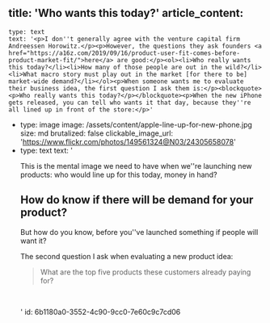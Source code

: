 title: 'Who wants this today?'
article_content:
  -
    type: text
    text: '<p>I don''t generally agree with the venture capital firm Andreessen Horowitz.</p><p>However, the questions they ask founders <a href="https://a16z.com/2019/09/16/product-user-fit-comes-before-product-market-fit/">here</a> are good:</p><ol><li>Who really wants this today?</li><li>How many of those people are out in the wild?</li><li>What macro story must play out in the market [for there to be] market-wide demand?</li></ol><p>When someone wants me to evaluate their business idea, the first question I ask them is:</p><blockquote><p>Who really wants this today?</p></blockquote><p>When the new iPhone gets released, you can tell who wants it that day, because they''re all lined up in front of the store:</p>'
  -
    type: image
    image: /assets/content/apple-line-up-for-new-phone.jpg
    size: md
    brutalized: false
    clickable_image_url: 'https://www.flickr.com/photos/149561324@N03/24305658078'
  -
    type: text
    text: '<p>This is the mental image we need to have when we''re launching new products: who would line up for this today, money in hand?</p><h2>How do know if there will be demand for your product?</h2><p>But how do you know, before you''ve launched something if people will want it?</p><p>The second question I ask when evaluating a new product idea:</p><blockquote><p>What are the top five products these customers already paying for?</p></blockquote><p><br></p>'
id: 6b1180a0-3552-4c90-9cc0-7e60c9c7cd06
